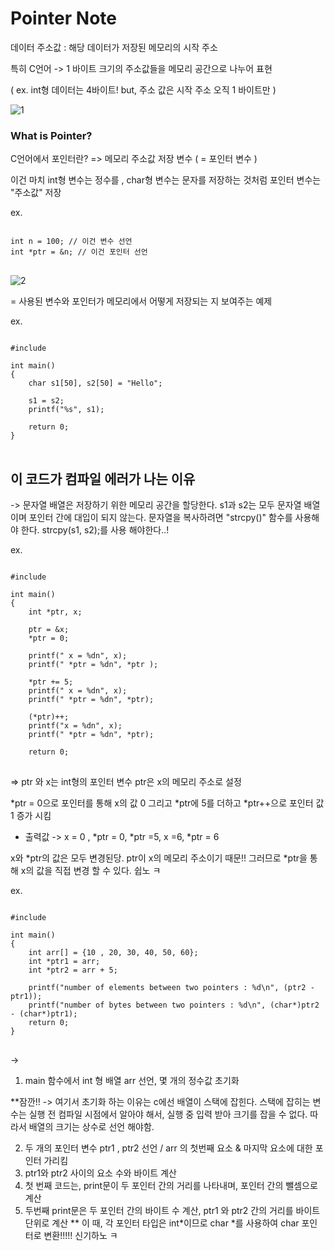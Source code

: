 Pointer Note
=============

데이터 주소값 : 해당 데이터가 저장된 메모리의 시작 주소 

특히 C언어 -> 1 바이트 크기의 주소값들을 메모리 공간으로 나누어 표현

( ex. int형 데이터는 4바이트! but, 주소 값은 시작 주소 오직 1 바이트만 )



![1](https://user-images.githubusercontent.com/54320003/223411324-264a930d-b03a-4337-aa58-062004c1a2c2.png)


### What is Pointer?

C언어에서 포인터란? => 메모리 주소값 저장 변수 ( = 포인터 변수 )

이건 마치 int형 변수는 정수를 , char형 변수는 문자를 저장하는 것처럼 포인터 변수는 "주소값" 저장

ex.
<pre>
<code>
int n = 100; // 이건 변수 선언
int *ptr = &n; // 이건 포인터 선언 
</code>
</pre>



![2](https://user-images.githubusercontent.com/54320003/223412846-ab059550-98a5-41b0-902e-a29d48f2ac8d.png)

= 사용된 변수와 포인터가 메모리에서 어떻게 저장되는 지 보여주는 예제



ex.
<pre>
<code>
#include <stdio.h>

int main()
{
    char s1[50], s2[50] = "Hello";
    
    s1 = s2;
    printf("%s", s1);

    return 0;
}
</code>
</pre>

## 이 코드가 컴파일 에러가 나는 이유 

->  문자열 배열은 저장하기 위한 메모리 공간을 할당한다. 
s1과 s2는 모두 문자열 배열이며 포인터 간에 대입이 되지 않는다. 문자열을 복사하려면 "strcpy()" 함수를 사용해야 한다. strcpy(s1, s2);를 사용 해야한다..!


ex.
<pre>
<code>
#include <stdio.h>

int main()
{
    int *ptr, x;

    ptr = &x;
    *ptr = 0;

    printf(" x = %dn", x);
    printf(" *ptr = %dn", *ptr );

    *ptr += 5;
    printf(" x = %dn", x);
    printf(" *ptr = %dn", *ptr);

    (*ptr)++;
    printf("x = %dn", x);
    printf(" *ptr = %dn", *ptr);

    return 0;
</code>
</pre>

=> ptr 와 x는 int형의 포인터 변수
ptr은 x의 메모리 주소로 설정

*ptr = 0으로 포인터를 통해 x의 값 0 
그리고 *ptr에 5를 더하고 *ptr++으로 포인터 값 1 증가 시킴

* 출력값 -> x = 0 , *ptr = 0, *ptr =5, x =6, *ptr = 6

x와 *ptr의 값은 모두 변경된당. ptr이 x의 메모리 주소이기 때문!! 그러므로 *ptr을 통해 x의 값을 직접 변경 할 수 있다. 쉽노 ㅋ


ex.
<pre>
<code>
#include <stdio.h>

int main()
{
    int arr[] = {10 , 20, 30, 40, 50, 60};
    int *ptr1 = arr;
    int *ptr2 = arr + 5;

    printf("number of elements between two pointers : %d\n", (ptr2 - ptr1));
    printf("number of bytes between two pointers : %d\n", (char*)ptr2 - (char*)ptr1);
    return 0;
}
</code>
</pre>

-> 
1. main 함수에서 int 형 배열 arr 선언, 몇 개의 정수값 초기화

**잠깐!! -> 여기서 초기화 하는 이유는 c에선 배열이 스택에 잡힌다. 스택에 잡히는 변수는 실행 전 컴파일 시점에서 알아야 해서, 실행 중 입력 받아 크기를 잡을 수 없다. 따라서 배열의 크기는 상수로 선언 해야함.

2. 두 개의 포인터 변수 ptr1 , ptr2 선언 / arr 의 첫번째 요소 & 마지막 요소에 대한 포인터 가리킴
3. ptr1와 ptr2 사이의 요소 수와 바이트 계산 
4. 첫 번째 코드는, print문이 두 포인터 간의 거리를 나타내며, 포인터 간의 뺄셈으로 계산
5. 두번째 print문은 두 포인터 간의 바이트 수 계산, ptr1 와 ptr2 간의 거리를 바이트 단위로 계산
 ** 이 때, 각 포인터 타입은 int*이므로 char *를 사용하여 char 포인터로 변환!!!!! 신기하노 ㅋ
